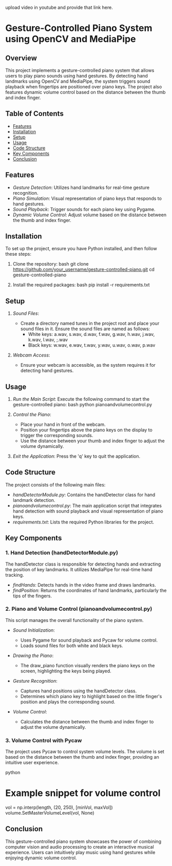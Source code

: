 upload video in youtube and provide that link here.
# Gesture-Controlled Piano System using OpenCV and MediaPipe

## Overview

This project implements a gesture-controlled piano system that allows users to play piano sounds using hand gestures. By detecting hand landmarks using OpenCV and MediaPipe, the system triggers sound playback when fingertips are positioned over piano keys. The project also features dynamic volume control based on the distance between the thumb and index finger.

## Table of Contents

- [Features](#features)
- [Installation](#installation)
- [Setup](#setup)
- [Usage](#usage)
- [Code Structure](#code-structure)
- [Key Components](#key-components)
- [Conclusion](#conclusion)

## Features

- *Gesture Detection*: Utilizes hand landmarks for real-time gesture recognition.
- *Piano Simulation*: Visual representation of piano keys that responds to hand gestures.
- *Sound Playback*: Trigger sounds for each piano key using Pygame.
- *Dynamic Volume Control*: Adjust volume based on the distance between the thumb and index finger.

## Installation

To set up the project, ensure you have Python installed, and then follow these steps:

1. Clone the repository:
   bash
   git clone https://github.com/your_username/gesture-controlled-piano.git
   cd gesture-controlled-piano
   

2. Install the required packages:
   bash
   pip install -r requirements.txt
   

## Setup

1. *Sound Files*: 
   - Create a directory named tunes in the project root and place your sound files in it. Ensure the sound files are named as follows:
     - White keys: a.wav, s.wav, d.wav, f.wav, g.wav, h.wav, j.wav, k.wav, l.wav, ;.wav
     - Black keys: w.wav, e.wav, t.wav, y.wav, u.wav, o.wav, p.wav

2. *Webcam Access*: 
   - Ensure your webcam is accessible, as the system requires it for detecting hand gestures.

## Usage

1. *Run the Main Script*: Execute the following command to start the gesture-controlled piano:
   bash
   python pianoandvolumecontrol.py
   

2. *Control the Piano*:
   - Place your hand in front of the webcam.
   - Position your fingertips above the piano keys on the display to trigger the corresponding sounds.
   - Use the distance between your thumb and index finger to adjust the volume dynamically.

3. *Exit the Application*: Press the 'q' key to quit the application.

## Code Structure

The project consists of the following main files:

- *handDetectorModule.py*: Contains the handDetector class for hand landmark detection.
- *pianoandvolumecontrol.py*: The main application script that integrates hand detection with sound playback and visual representation of piano keys.
- *requirements.txt*: Lists the required Python libraries for the project.

## Key Components

### 1. Hand Detection (handDetectorModule.py)

The handDetector class is responsible for detecting hands and extracting the position of key landmarks. It utilizes MediaPipe for real-time hand tracking.

- *findHands*: Detects hands in the video frame and draws landmarks.
- *findPosition*: Returns the coordinates of hand landmarks, particularly the tips of the fingers.

### 2. Piano and Volume Control (pianoandvolumecontrol.py)

This script manages the overall functionality of the piano system.

- *Sound Initialization*: 
   - Uses Pygame for sound playback and Pycaw for volume control.
   - Loads sound files for both white and black keys.

- *Drawing the Piano*: 
   - The draw_piano function visually renders the piano keys on the screen, highlighting the keys being played.

- *Gesture Recognition*:
   - Captures hand positions using the handDetector class.
   - Determines which piano key to highlight based on the little finger's position and plays the corresponding sound.

- *Volume Control*: 
   - Calculates the distance between the thumb and index finger to adjust the volume dynamically.

### 3. Volume Control with Pycaw

The project uses Pycaw to control system volume levels. The volume is set based on the distance between the thumb and index finger, providing an intuitive user experience.

python
# Example snippet for volume control
vol = np.interp(length, (20, 250), [minVol, maxVol])
volume.SetMasterVolumeLevel(vol, None)


## Conclusion

This gesture-controlled piano system showcases the power of combining computer vision and audio processing to create an interactive musical experience. Users can intuitively play music using hand gestures while enjoying dynamic volume control.

